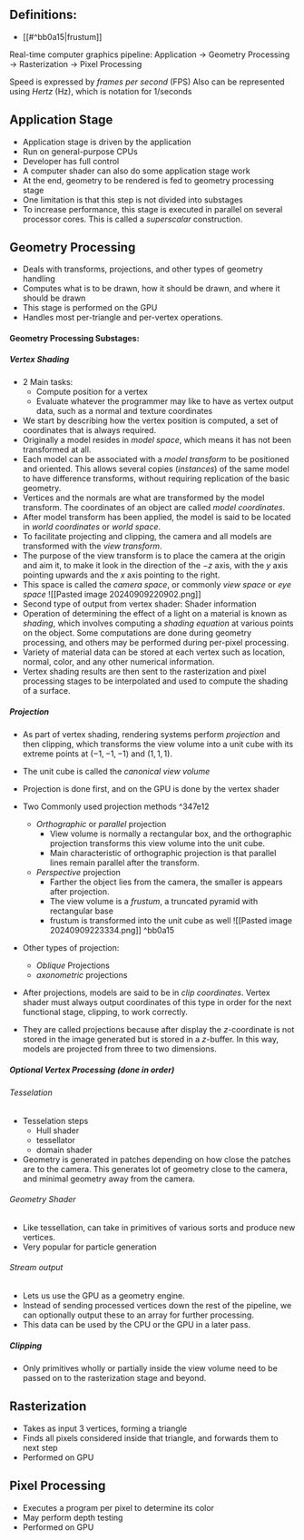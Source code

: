 ## Definitions:
- [[#^bb0a15|frustum]]

Real-time computer graphics pipeline:
Application -> Geometry Processing -> Rasterization -> Pixel Processing

Speed is expressed by *frames per second* (FPS)
Also can be represented using *Hertz* (Hz), which is notation for 1/seconds

## Application Stage
- Application stage is driven by the application
- Run on general-purpose CPUs
- Developer has full control
- A computer shader can also do some application stage work
- At the end, geometry to be rendered is fed to geometry processing stage
- One limitation is that this step is not divided into substages
- To increase performance, this stage is executed in parallel on several processor cores. This is called a *superscalar* construction.
## Geometry Processing
- Deals with transforms, projections, and other types of geometry handling
- Computes what is to be drawn, how it should be drawn, and where it should be drawn
- This stage is performed on the GPU
- Handles most per-triangle and per-vertex operations.
#### Geometry Processing Substages:
##### Vertex Shading
- 2 Main tasks:
	- Compute position for a vertex
	- Evaluate whatever the programmer may like to have as vertex output data, such as a normal and texture coordinates
- We start by describing how the vertex position is computed, a set of coordinates that is always required.
- Originally a model resides in *model space*, which means it has not been transformed at all.
- Each model can be associated with a *model transform* to be positioned and oriented. This allows several copies (*instances*) of the same model to have difference transforms, without requiring replication of the basic geometry.
- Vertices and the normals are what are transformed by the model transform. The coordinates of an object are called *model coordinates*.
- After model transform has been applied, the model is said to be located in *world coordinates* or *world space*.
- To facilitate projecting and clipping, the camera and all models are transformed with the *view transform*. 
- The purpose of the view transform is to place the camera at the origin and aim it, to make it look in the direction of the $-z$ axis, with the $y$ axis pointing upwards and the $x$ axis pointing to the right.
- This space is called the *camera space*, or commonly *view space* or *eye space* ![[Pasted image 20240909220902.png]]
- Second type of output from vertex shader: Shader information
- Operation of determining the effect of a light on a material is known as *shading*, which involves computing a *shading equation* at various points on the object. Some computations are done during geometry processing, and others may be performed during per-pixel processing.
- Variety of material data can be stored at each vertex such as location, normal, color, and any other numerical information.
- Vertex shading results are then sent to the rasterization and pixel processing stages to be interpolated and used to compute the shading of a surface.
##### Projection
- As part of vertex shading, rendering systems perform *projection* and then clipping, which transforms the view volume into a unit cube with its extreme points at $(-1, -1, -1)$ and $(1, 1, 1)$.
- The unit cube is called the *canonical view volume*
- Projection is done first, and on the GPU is done by the vertex shader
- Two Commonly used projection methods ^347e12
	- *Orthographic* or *parallel* projection
		- View volume is normally a rectangular box, and the orthographic projection transforms this view volume into the unit cube.
		- Main characteristic of orthographic projection is that parallel lines remain parallel after the transform.
	- *Perspective* projection
		- Farther the object lies from the camera, the smaller is appears after projection. 
		- The view volume is a *frustum*, a truncated pyramid with rectangular base
		- frustum is transformed into the unit cube as well
	![[Pasted image 20240909223334.png]] ^bb0a15

- Other types of projection:
	- *Oblique* Projections
	- *axonometric* projections
- After projections, models are said to be in *clip coordinates*. Vertex shader must always output coordinates of this type in order for the next functional stage, clipping, to work correctly.
- They are called projections because after display the $z$-coordinate is not stored in the image generated but is stored in a $z$-buffer. In this way, models are projected from three to two dimensions.
##### Optional Vertex Processing (done in order)
###### Tesselation
- Tesselation steps
	- Hull shader
	- tessellator
	- domain shader
- Geometry is generated in patches depending on how close the patches are to the camera. This generates lot of geometry close to the camera, and minimal geometry away from the camera.
###### Geometry Shader
- Like tessellation, can take in primitives of various sorts and produce new vertices.
- Very popular for particle generation
###### Stream output
- Lets us use the GPU as a geometry engine.
- Instead of sending processed vertices down the rest of the pipeline, we can optionally output these to an array for further processing.
- This data can be used by the CPU or the GPU in a later pass.
##### Clipping
- Only primitives wholly or partially inside the view volume need to be passed on to the rasterization stage and beyond.
## Rasterization
- Takes as input 3 vertices, forming a triangle
- Finds all pixels considered inside that triangle, and forwards them to next step
- Performed on GPU
## Pixel Processing
- Executes a program per pixel to determine its color
- May perform depth testing
- Performed on GPU






